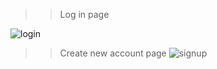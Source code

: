 >>Log in page 

![login](https://user-images.githubusercontent.com/26745548/36951854-8b06e6fa-2032-11e8-9665-4ce571d33c78.PNG)

>>Create new account page 
![signup](https://user-images.githubusercontent.com/26745548/36951856-8ea5cdc6-2032-11e8-8c02-fac925425ee3.PNG)
